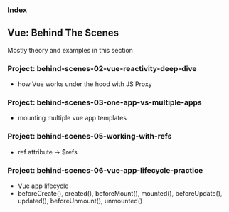 ### Index

## Vue: Behind The Scenes

Mostly theory and examples in this section

### Project: behind-scenes-02-vue-reactivity-deep-dive

- how Vue works under the hood with JS Proxy

### Project: behind-scenes-03-one-app-vs-multiple-apps

- mounting multiple vue app templates

### Project: behind-scenes-05-working-with-refs

- ref attribute -> $refs

### Project: behind-scenes-06-vue-app-lifecycle-practice

- Vue app lifecycle
- beforeCreate(), created(), beforeMount(), mounted(), beforeUpdate(), updated(), beforeUnmount(), unmounted()
